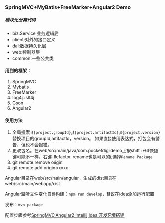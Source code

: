 ### SpringMVC+MyBatis+FreeMarker+Angular2 Demo
##### 模块化分离代码

- biz:Service 业务逻辑层
- client:对外的接口定义
- dal:数据持久化层
- web:控制器层
- common:一些公共类


#### 用到的框架：

1. SpringMVC
2. Mybatis
3. FreeMarker
4. log4j+slf4j
5. Gson
6. Angular2

#### 使用方法
1. 全局搜索 `${project.groupId}`,`${project.artifactId}`,`${project.version}`替换项目的groupId,artifactId，version。
如果直接使用表达式，打包会有警告，但也不会报错。
2. 更改包名。在web/src/main/java/com.pocketdigi.demo上按shift+F6(快捷键可能不一样，右键-Refactor-rename也是可以的),选择`Rename Package`
3. git remote remove origin
4. git remote add origin xxxxx


Angular目录在web/src/main/angular，生成的dist目录在web/src/main/webapp/dist

Angular监听文件变化自动构建：`npm run develop`，建议在idea添加运行配置

发布：`mvn package`

配置步骤参考[SpringMVC Angular2 Intellij Idea 开发环境搭建](https://www.pocketdigi.com/20170214/1567.html)